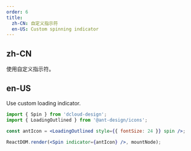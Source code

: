 ```yaml
---
order: 6
title:
  zh-CN: 自定义指示符
  en-US: Custom spinning indicator
---
```


## zh-CN

使用自定义指示符。

## en-US

Use custom loading indicator.

```jsx
import { Spin } from 'dcloud-design';
import { LoadingOutlined } from '@ant-design/icons';

const antIcon = <LoadingOutlined style={{ fontSize: 24 }} spin />;

ReactDOM.render(<Spin indicator={antIcon} />, mountNode);
```
